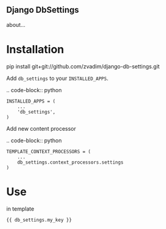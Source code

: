 Django DbSettings
---------------------

about...


Installation
============

pip install git+git://github.com/zvadim/django-db-settings.git

Add `db_settings` to your `INSTALLED_APPS`.

.. code-block:: python

    INSTALLED_APPS = (
        ...
        'db_settings',
    )


Add new content processor

.. code-block:: python

    TEMPLATE_CONTEXT_PROCESSORS = (
        ...
        db_settings.context_processors.settings
    )


Use
============
in template 
    
    {{ db_settings.my_key }}